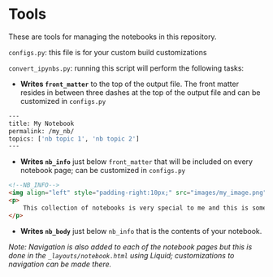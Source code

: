 # Tools

These are tools for managing the notebooks in this repository.

`configs.py`: this file is for your custom build customizations

`convert_ipynbs.py`: running this script will perform the following tasks:

* **Writes `front_matter`** to the top of the output file. The front matter resides in between three dashes at the top of the output file and can be customized in `configs.py`

```bash
---
title: My Notebook
permalink: /my_nb/
topics: ['nb topic 1', 'nb topic 2']
---
```

* **Writes `nb_info`** just below `front_matter` that will be included on every notebook page; can be customized in `configs.py`

```html
<!--NB_INFO-->
<img align="left" style="padding-right:10px;" src="images/my_image.png">
<p>
    This collection of notebooks is very special to me and this is something I would like to say about them.
</p>
```

* **Writes `nb_body`** just below `nb_info` that is the contents of your notebook.

*Note: Navigation is also added to each of the notebook pages but this is done in the `_layouts/notebook.html` using Liquid; customizations to navigation can be made there.*